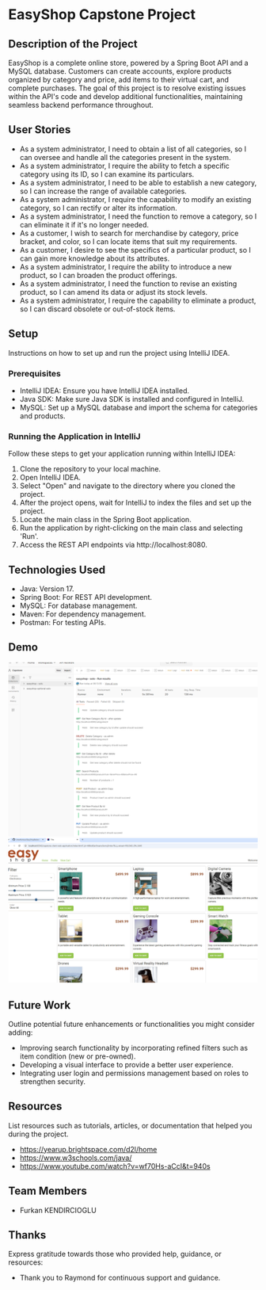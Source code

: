 # EasyShop Capstone Project

## Description of the Project

EasyShop is a complete online store, powered by a Spring Boot API and a MySQL database. 
Customers can create accounts, explore products organized by category and price, add items to their virtual cart, and complete purchases. 
The goal of this project is to resolve existing issues within the API's code and develop additional functionalities,
maintaining seamless backend performance throughout.


## User Stories

- As a system administrator, I need to obtain a list of all categories, so I can oversee and handle all the categories present in the system.
- As a system administrator, I require the ability to fetch a specific category using its ID, so I can examine its particulars.
- As a system administrator, I need to be able to establish a new category, so I can increase the range of available categories.
- As a system administrator, I require the capability to modify an existing category, so I can rectify or alter its information.
- As a system administrator, I need the function to remove a category, so I can eliminate it if it's no longer needed.
- As a customer, I wish to search for merchandise by category, price bracket, and color, so I can locate items that suit my requirements.
- As a customer, I desire to see the specifics of a particular product, so I can gain more knowledge about its attributes.
- As a system administrator, I require the ability to introduce a new product, so I can broaden the product offerings.
- As a system administrator, I need the function to revise an existing product, so I can amend its data or adjust its stock levels.
- As a system administrator, I require the capability to eliminate a product, so I can discard obsolete or out-of-stock items.




## Setup

Instructions on how to set up and run the project using IntelliJ IDEA.

### Prerequisites

- IntelliJ IDEA: Ensure you have IntelliJ IDEA installed.
- Java SDK: Make sure Java SDK is installed and configured in IntelliJ.
- MySQL: Set up a MySQL database and import the schema for categories and products.

### Running the Application in IntelliJ

Follow these steps to get your application running within IntelliJ IDEA:

1. Clone the repository to your local machine.
2. Open IntelliJ IDEA.
3. Select "Open" and navigate to the directory where you cloned the project.
4. After the project opens, wait for IntelliJ to index the files and set up the project.
5. Locate the main class in the Spring Boot application.
6. Run the application by right-clicking on the main class and selecting 'Run'.
7. Access the REST API endpoints via http://localhost:8080.

## Technologies Used

- Java: Version 17.
- Spring Boot: For REST API development.
- MySQL: For database management.
- Maven: For dependency management.
- Postman: For testing APIs.

## Demo
![Postman.PNG](Imgs%2FPostman.PNG)
![EasyShop web site.PNG](Imgs%2FEasyShop%20web%20site.PNG)
## Future Work

Outline potential future enhancements or functionalities you might consider adding:

- Improving search functionality by incorporating refined filters such as item condition (new or pre-owned).
- Developing a visual interface to provide a better user experience.
- Integrating user login and permissions management based on roles to strengthen security.

## Resources

List resources such as tutorials, articles, or documentation that helped you during the project.

- https://yearup.brightspace.com/d2l/home
- https://www.w3schools.com/java/
- https://www.youtube.com/watch?v=wf70Hs-aCcI&t=940s

## Team Members
- Furkan KENDIRCIOGLU

## Thanks

Express gratitude towards those who provided help, guidance, or resources:

- Thank you to Raymond for continuous support and guidance.
